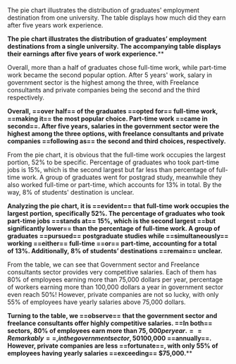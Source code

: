 The pie chart illustrates the distribution of graduates' employment destination from one university. The table displays how much did they earn after five years work experience.

**The pie chart illustrates the distribution of graduates’ employment destinations from a single university. The accompanying table displays their earnings after five years of work experience.****

Overall, more than a half of graduates chose full-time work, while part-time work became the second popular option. After 5 years' work, salary in government sector is the highest among the three, with Freelance consultants and private companies being the second and the third respectively.

**Overall, ==over half== of the graduates ==opted for== full-time work, ==making it== the most popular choice. Part-time work ==came in second==. After five years, salaries in the government sector were the highest among the three options, with freelance consultants and private companies ==following as== the second and third choices, respectively.**

From the pie chart, it is obvious that the full-time work occupies the largest portion, 52% to be specific. Percentage of graduates who took part-time jobs is 15%, which is the second largest but far less than percentage of full-time work. A group of graduates went for postgrad study, meanwhile they also worked full-time or part-time, which accounts for 13% in total. By the way, 8% of students' destination is unclear.

**Analyzing the pie chart, it is ==evident== that full-time work occupies the largest portion, specifically 52%. The percentage of graduates who took part-time jobs ==stands at== 15%, which is the second largest ==but significantly lower== than the percentage of full-time work. A group of graduates ==pursued== postgraduate studies while ==simultaneously== working ==either== full-time ==or== part-time, accounting for a total of 13%. Additionally, 8% of students’ destinations ==remain== unclear.**

From the table, we can see that Government sector and Freelance consultants sector provides very competitive salaries. Each of them has 80% of employees earning more than 75,000 dollars per year, percentage of workers earning more than 100,000 dollars a year in government sector even reach 50%! However, private companies are not so lucky, with only 55% of employees have yearly salaries above 75,000 dollars.

**Turning to the table, we ==observe== that the government sector and freelance consultants offer highly competitive salaries. ==In both== sectors, 80% of employees earn more than $75,000 per year. ==Remarkably==, in the government sector, 50% of workers earn ==over== $100,000 ==annually==. However, private companies are less ==fortunate==, with only 55% of employees having yearly salaries ==exceeding== $75,000.****
